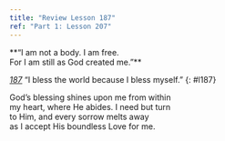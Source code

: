 ```yaml
---
title: "Review Lesson 187"
ref: "Part 1: Lesson 207"
---
```


<div markdown="1" class="center">
**“I am not a body. I am free.<br/>
For I am still as God created me.”**
</div>

[*187*](/acim/workbook/l187/?r=1) “I bless the world because I bless myself.”
{: #l187}

<div markdown="1" class="review center">
God’s blessing shines upon me from within<br/>
my heart, where He abides.  I need but turn<br/>
to Him, and every sorrow melts away<br/>
as I accept His boundless Love for me.
</div>

